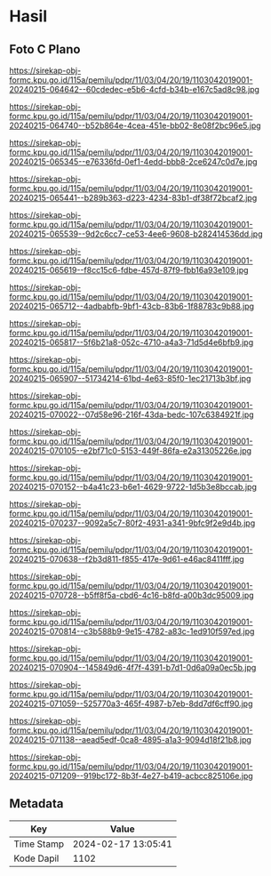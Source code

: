# Hasil

## Foto C Plano

https://sirekap-obj-formc.kpu.go.id/115a/pemilu/pdpr/11/03/04/20/19/1103042019001-20240215-064642--60cdedec-e5b6-4cfd-b34b-e167c5ad8c98.jpg

https://sirekap-obj-formc.kpu.go.id/115a/pemilu/pdpr/11/03/04/20/19/1103042019001-20240215-064740--b52b864e-4cea-451e-bb02-8e08f2bc96e5.jpg

https://sirekap-obj-formc.kpu.go.id/115a/pemilu/pdpr/11/03/04/20/19/1103042019001-20240215-065345--e76336fd-0ef1-4edd-bbb8-2ce6247c0d7e.jpg

https://sirekap-obj-formc.kpu.go.id/115a/pemilu/pdpr/11/03/04/20/19/1103042019001-20240215-065441--b289b363-d223-4234-83b1-df38f72bcaf2.jpg

https://sirekap-obj-formc.kpu.go.id/115a/pemilu/pdpr/11/03/04/20/19/1103042019001-20240215-065539--9d2c6cc7-ce53-4ee6-9608-b282414536dd.jpg

https://sirekap-obj-formc.kpu.go.id/115a/pemilu/pdpr/11/03/04/20/19/1103042019001-20240215-065619--f8cc15c6-fdbe-457d-87f9-fbb16a93e109.jpg

https://sirekap-obj-formc.kpu.go.id/115a/pemilu/pdpr/11/03/04/20/19/1103042019001-20240215-065712--4adbabfb-9bf1-43cb-83b6-1f88783c9b88.jpg

https://sirekap-obj-formc.kpu.go.id/115a/pemilu/pdpr/11/03/04/20/19/1103042019001-20240215-065817--5f6b21a8-052c-4710-a4a3-71d5d4e6bfb9.jpg

https://sirekap-obj-formc.kpu.go.id/115a/pemilu/pdpr/11/03/04/20/19/1103042019001-20240215-065907--51734214-61bd-4e63-85f0-1ec21713b3bf.jpg

https://sirekap-obj-formc.kpu.go.id/115a/pemilu/pdpr/11/03/04/20/19/1103042019001-20240215-070022--07d58e96-216f-43da-bedc-107c6384921f.jpg

https://sirekap-obj-formc.kpu.go.id/115a/pemilu/pdpr/11/03/04/20/19/1103042019001-20240215-070105--e2bf71c0-5153-449f-86fa-e2a31305226e.jpg

https://sirekap-obj-formc.kpu.go.id/115a/pemilu/pdpr/11/03/04/20/19/1103042019001-20240215-070152--b4a41c23-b6e1-4629-9722-1d5b3e8bccab.jpg

https://sirekap-obj-formc.kpu.go.id/115a/pemilu/pdpr/11/03/04/20/19/1103042019001-20240215-070237--9092a5c7-80f2-4931-a341-9bfc9f2e9d4b.jpg

https://sirekap-obj-formc.kpu.go.id/115a/pemilu/pdpr/11/03/04/20/19/1103042019001-20240215-070638--f2b3d811-f855-417e-9d61-e46ac8411fff.jpg

https://sirekap-obj-formc.kpu.go.id/115a/pemilu/pdpr/11/03/04/20/19/1103042019001-20240215-070728--b5ff8f5a-cbd6-4c16-b8fd-a00b3dc95009.jpg

https://sirekap-obj-formc.kpu.go.id/115a/pemilu/pdpr/11/03/04/20/19/1103042019001-20240215-070814--c3b588b9-9e15-4782-a83c-1ed910f597ed.jpg

https://sirekap-obj-formc.kpu.go.id/115a/pemilu/pdpr/11/03/04/20/19/1103042019001-20240215-070904--145849d6-4f7f-4391-b7d1-0d6a09a0ec5b.jpg

https://sirekap-obj-formc.kpu.go.id/115a/pemilu/pdpr/11/03/04/20/19/1103042019001-20240215-071059--525770a3-465f-4987-b7eb-8dd7df6cff90.jpg

https://sirekap-obj-formc.kpu.go.id/115a/pemilu/pdpr/11/03/04/20/19/1103042019001-20240215-071138--aead5edf-0ca8-4895-a1a3-9094d18f21b8.jpg

https://sirekap-obj-formc.kpu.go.id/115a/pemilu/pdpr/11/03/04/20/19/1103042019001-20240215-071209--919bc172-8b3f-4e27-b419-acbcc825106e.jpg


## Metadata

| Key        | Value               |
| ---------- | ------------------- |
| Time Stamp | 2024-02-17 13:05:41 |
| Kode Dapil | 1102                |



